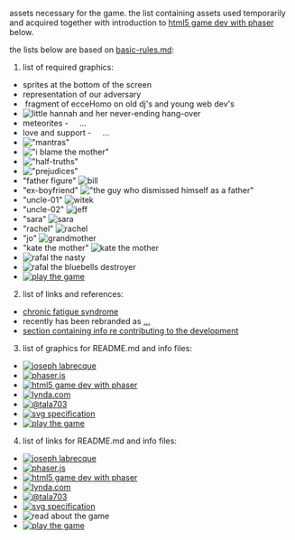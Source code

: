 assets necessary for the game. the list containing assets used temporarily and acquired together with introduction to [html5 game dev with phaser]() below.

the lists below are based on [basic-rules.md](/_arch/_gitHub/_weAreThePlayMakers/the-nice-defender/basic-rules.md):

1. list of required graphics:

- sprites at the bottom of the screen ![]()
- representation of our adversary ![]()
- ![]() fragment of ecceHomo on old dj's and young web dev's
- ![little hannah and her never-ending hang-over]()
- meteorites - ![]() ![]() ![]() ![]() ...
- love and support - ![]() ![]() ![]() ![]() ...
- !["mantras"]()
- !["i blame the mother"]()
- !["half-truths"]()
- !["prejudices"]()
- "father figure" ![bill]()
- "ex-boyfriend" !["the guy who dismissed himself as a father"]()
- "uncle-01" ![witek]()
- "uncle-02" ![jeff]()
- "sara" ![sara]()
- "rachel" ![rachel]()
- "jo" ![grandmother]()
- "kate the mother" ![kate the mother]()
- ![rafal the nasty]()
- ![rafal the bluebells destroyer]()
- [![play the game]()]()

2. list of links and references:

- [chronic fatigue syndrome]()
- recently has been rebranded as [...]()
- [section containing info re contributing to the development]()

3. list of graphics for README.md and info files:

- [![joseph labrecque]()]()
-  [![phaser.js](/_arch/_gitHub/_weAreThePlayMakers/the-nice-defender/assets/info-files-img/phaser-js-splash-scr.png)]()
- [![html5 game dev with phaser](/_arch/_gitHub/_weAreThePlayMakers/the-nice-defender/assets/info-files-img/html5-game-dev-with-phaser-splash-scr.png)]()
- [![lynda.com](/_arch/_gitHub/_weAreThePlayMakers/the-nice-defender/assets/info-files-img/lynda-com-logo.png)]()
- [![@tala703]()]()
- [![svg specification]()]()
- [![play the game]()]()

4. list of links for README.md and info files:

- [![joseph labrecque]()]()
- [![phaser.js](/_arch/_gitHub/_weAreThePlayMakers/the-nice-defender/assets/info-files-img/phaser-js-splash-scr.png)]()
- [![html5 game dev with phaser](/_arch/_gitHub/_weAreThePlayMakers/the-nice-defender/assets/info-files-img/html5-game-dev-with-phaser-splash-scr.png)]()
- [![lynda.com](/_arch/_gitHub/_weAreThePlayMakers/the-nice-defender/assets/info-files-img/lynda-com-logo.png)]()
- [![@tala703]()]()
- [![svg specification]()]()
- ![read about the game]()
- [![play the game]()]()
